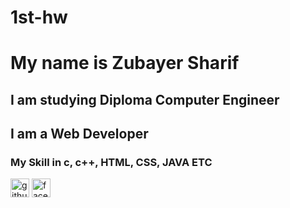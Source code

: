 # 1st-hw
# My name is Zubayer Sharif
## I am studying Diploma Computer Engineer
## I am a Web Developer
### My Skill in c, c++, HTML, CSS, JAVA ETC
[<img src='https://cdn.jsdelivr.net/npm/simple-icons@3.0.1/icons/github.svg' alt='github' height='30'>](https://github.com/zubayersharif)
[<img src='https://edulastic.com/wp-content/uploads/sites/2/2018/07/facebook.png' alt='facebook' height='30'>](https://facebook.com/princezszubayersharif)

